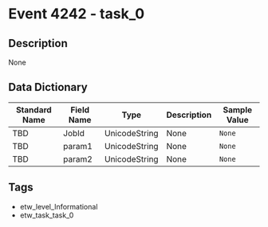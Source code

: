 # Event 4242 - task_0

## Description
None

## Data Dictionary
|Standard Name|Field Name|Type|Description|Sample Value|
|---|---|---|---|---|
|TBD|JobId|UnicodeString|None|`None`|
|TBD|param1|UnicodeString|None|`None`|
|TBD|param2|UnicodeString|None|`None`|

## Tags
* etw_level_Informational
* etw_task_task_0